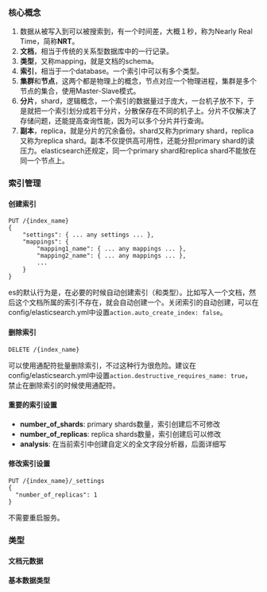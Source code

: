 ### 核心概念

1. 数据从被写入到可以被搜索到，有一个时间差，大概１秒，称为Nearly Real Time，简称**NRT**。
1. **文档**，相当于传统的关系型数据库中的一行记录。
1. **类型**，又称mapping，就是文档的schema。
1. **索引**，相当于一个database。一个索引中可以有多个类型。
1. **集群**和**节点**，这两个都是物理上的概念，节点对应一个物理进程，集群是多个节点的集合，使用Master-Slave模式。
1. **分片**，shard，逻辑概念，一个索引的数据量过于庞大，一台机子放不下，于是就把一个索引划分成若干分片，分散保存在不同的机子上。分片不仅解决了存储问题，还能提高查询性能，因为可以多个分片并行查询。
1. **副本**，replica，就是分片的冗余备份。shard又称为primary shard，replica又称为replica shard。副本不仅提供高可用性，还能分担primary shard的读压力。elasticsearch还规定，同一个primary shard和replica shard不能放在同一个节点上。

### 索引管理

#### 创建索引
```
PUT /{index_name}
{
    "settings": { ... any settings ... },
    "mappings": {
        "mapping1_name": { ... any mappings ... },
        "mapping2_name": { ... any mappings ... },
        ...
    }
}
```
es的默认行为是，在必要的时候自动创建索引（和类型）。比如写入一个文档，然后这个文档所属的索引不存在，就会自动创建一个。关闭索引的自动创建，可以在config/elasticsearch.yml中设置`action.auto_create_index: false`。

#### 删除索引
```
DELETE /{index_name}
```
可以使用通配符批量删除索引，不过这种行为很危险。建议在config/elasticsearch.yml中设置`action.destructive_requires_name: true`，禁止在删除索引的时候使用通配符。

#### 重要的索引设置
* **number_of_shards**: primary shards数量，索引创建后不可修改
* **number_of_replicas**: replica shards数量，索引创建后可以修改
* **analysis**: 在当前索引中创建自定义的全文字段分析器，后面详细写

#### 修改索引设置
```
PUT /{index_name}/_settings
{
  "number_of_replicas": 1
}
```
不需要重启服务。

### 类型

#### 文档元数据

#### 基本数据类型